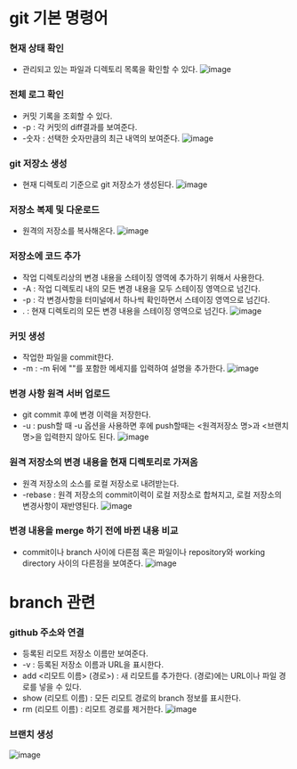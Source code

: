 # git 기본 명령어
### 현재 상태 확인
* 관리되고 있는 파일과 디렉토리 목록을 확인할 수 있다.
![image](https://user-images.githubusercontent.com/71370540/215632608-5c72d01a-4d46-498b-98cd-bceadca5c0e4.png)


### 전체 로그 확인
* 커밋 기록을 조회할 수 있다.
* -p : 각 커밋의 diff결과를 보여준다.
* -숫자 : 선택한 숫자만큼의 최근 내역의 보여준다.
![image](https://user-images.githubusercontent.com/71370540/215632755-ccc27195-2b8d-47d6-b790-c999c50b572b.png)


### git 저장소 생성
* 현재 디렉토리 기준으로 git 저장소가 생성된다.
![image](https://user-images.githubusercontent.com/71370540/215632876-48504ccd-aa92-4280-9f6b-c1f29d4a5aac.png)


### 저장소 복제 및 다운로드
* 원격의 저장소를 복사해온다.
![image](https://user-images.githubusercontent.com/71370540/215633029-06f9bd10-303a-499f-b819-ef27d6e94fa7.png)


### 저장소에 코드 추가
* 작업 디렉토리상의 변경 내용을 스테이징 영역에 추가하기 위해서 사용한다.
* -A : 작업 디렉토리 내의 모든 변경 내용을 모두 스테이징 영역으로 넘긴다.
* -p : 각 변경사항을 터미널에서 하나씩 확인하면서 스테이징 영역으로 넘긴다.
* . : 현재 디렉토리의 모든 변경 내용을 스테이징 영역으로 넘긴다.
![image](https://user-images.githubusercontent.com/71370540/215638674-24197f1e-dd0b-4772-9cfa-9be5a3115de1.png)


### 커밋 생성
* 작업한 파일을 commit한다.
* -m : -m 뒤에 ""를 포함한 메세지를 입력하여 설명을 추가한다.
![image](https://user-images.githubusercontent.com/71370540/215639977-44403cd9-cf86-4f61-98d6-6a9567852708.png)


### 변경 사항 원격 서버 업로드
* git commit 후에 변경 이력을 저장한다.
* -u : push할 때 -u 옵션을 사용하면 후에 push할때는 <원격저장소 명>과 <브랜치 명>을 입력한지 않아도 된다.
![image](https://user-images.githubusercontent.com/71370540/215640347-bb4ded9c-c68e-43b6-bd47-41cad389c04b.png)


### 원격 저장소의 변경 내용을 현재 디렉토리로 가져옴
* 원격 저장소의 소스를 로컬 저장소로 내려받는다.
* -rebase : 원격 저장소의 commit이력이 로컬 저장소로 합쳐지고, 로컬 저장소의 변경사항이 재반영된다.
![image](https://user-images.githubusercontent.com/71370540/215642924-ad4cc7a7-a14b-4afd-b04d-29d525dc2ef0.png)


### 변경 내용을 merge 하기 전에 바뀐 내용 비교
* commit이나 branch 사이에 다른점 혹은 파일이나 repository와 working directory 사이의 다른점을 보여준다.
![image](https://user-images.githubusercontent.com/71370540/215651223-34273775-8b1c-4af1-90ed-2d405359e165.png)




# branch 관련
### github 주소와 연결
* 등록된 리모트 저장소 이름만 보여준다.
* -v : 등록된 저장소 이름과 URL을 표시한다.
* add <리모트 이름> (경로>) : 새 리모트를 추가한다. (경로)에는 URL이나 파일 경로를 넣을 수 있다.
* show (리모트 이름) : 모든 리모트 경로의 branch 정보를 표시한다.
* rm (리모트 이름) : 리모트 경로를 제거한다.
![image](https://user-images.githubusercontent.com/71370540/215651845-9a347924-9533-4822-a3d0-65eeddbd8861.png)


### 브랜치 생성

![image](https://user-images.githubusercontent.com/71370540/215652447-bf64e9f3-b96b-4c45-a54f-c76e29924e9d.png)



